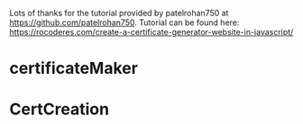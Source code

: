 Lots of thanks for the tutorial provided by patelrohan750 at https://github.com/patelrohan750.
Tutorial can be found here: https://rocoderes.com/create-a-certificate-generator-website-in-javascript/
# certificateMaker
# CertCreation
